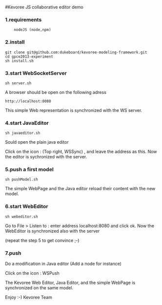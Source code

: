 #Kevoree JS collaborative editor demo

### 1.requirements
		
		nodeJS (node,npm)
		


### 2.install

	git clone git@github.com:dukeboard/kevoree-modeling-framework.git
	cd gpce2013-experiment
	sh install.sh
	
### 3.start WebSocketServer

	sh server.sh
	
A browser should be open on the following adress

	http://localhost:8080
	
This simple Web representation is synchronized with the WS server.
	
### 4.start JavaEditor

	sh javaeditor.sh
	
Sould open the plain java editor

Click on the icon : (Top right, WSSync) , and leave the address as this. Now the editor is sychronized with the server.

### 5.push a first model

	sh pushModel.sh
	
The simple WebPage and the Java editor reload their content with the new model.

### 6.start WebEditor

	sh webeditor.sh
	
Go to File > Listen to : enter address localhost:8080 and click ok. Now the WebEditor is synchronized also with the server

(repeat the step 5 to get convince ;-)

### 7.push

Do a modification in Java editor (Add a node for instance)

Click on the icon : WSPush

The Kevoree Web Editor, Java Editor, and the simple WebPage is synchronized on the same model.

Enjoy :-)
Kevoree Team